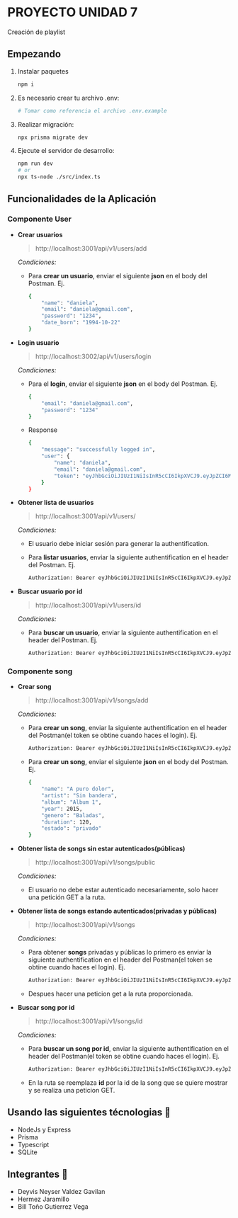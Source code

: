 # PROYECTO UNIDAD 7

Creación de playlist

## Empezando

1. Instalar paquetes

   ```bash
   npm i
   ```

2. Es necesario crear tu archivo .env:

   ```bash
   # Tomar como referencia el archivo .env.example
   ```

3. Realizar migración:

   ```bash
   npx prisma migrate dev
   ```

4. Ejecute el servidor de desarrollo:

   ```bash
   npm run dev
   # or
   npx ts-node ./src/index.ts
   ```

## Funcionalidades de la Aplicación

### Componente User

- **Crear usuarios**

  > http://localhost:3001/api/v1/users/add

  _Condiciones:_

  - Para **crear un usuario**, enviar el siguiente **json** en el body del Postman. Ej.

    ```bash
    {
        "name": "daniela",
        "email": "daniela@gmail.com",
        "password": "1234",
        "date_born": "1994-10-22"
    }
    ```

- **Login usuario**

  > http://localhost:3002/api/v1/users/login

  _Condiciones:_

  - Para el **login**, enviar el siguiente **json** en el body del Postman. Ej.

    ```bash
    {
        "email": "daniela@gmail.com",
        "password": "1234"
    }
    ```

  - Response

    ```bash
    {
        "message": "successfully logged in",
        "user": {
            "name": "daniela",
            "email": "daniela@gmail.com",
            "token": "eyJhbGciOiJIUzI1NiIsInR5cCI6IkpXVCJ9.eyJpZCI6MSwibmFtZSI6ImRhbmllbGEiLCJlbWFpbCI6ImRhbmllbGFAZ21haWwuY29tIiwiaWF0IjoxNjc0NTE5ODUyLCJleHAiOjE2NzQ1MTk5MzJ9.Hk50X3GCZ-hfk6CiNDgKJGSzRDXsxFSdXNIvTD8fODU"
        }
    }
    ```

- **Obtener lista de usuarios**

  > http://localhost:3001/api/v1/users/

  _Condiciones:_

  - El usuario debe iniciar sesión para generar la authentification.

  - Para **listar usuarios**, enviar la siguiente authentification en el header del Postman. Ej.

    ```bash
    Authorization: Bearer eyJhbGciOiJIUzI1NiIsInR5cCI6IkpXVCJ9.eyJpZCI6OSwibmFtZSI6ImdpbGxpYW4iLCJlbWFpbCI6ImdpbGxpYW5AZ21haWwuY29tIiwiaWF0IjoxNjc0MzY2ODM2LCJleHAiOjE2NzQzNjY4ODZ9.OUa1KqBxHi1v0_sILVbQCHLTAUj70XQCO9p8Q81cBbg
    ```

- **Buscar usuario por id**

  > http://localhost:3001/api/v1/users/id

  _Condiciones:_

  - Para **buscar un usuario**, enviar la siguiente authentification en el header del Postman. Ej.

    ```bash
    Authorization: Bearer eyJhbGciOiJIUzI1NiIsInR5cCI6IkpXVCJ9.eyJpZCI6OSwibmFtZSI6ImdpbGxpYW4iLCJlbWFpbCI6ImdpbGxpYW5AZ21haWwuY29tIiwiaWF0IjoxNjc0MzY2ODM2LCJleHAiOjE2NzQzNjY4ODZ9.OUa1KqBxHi1v0_sILVbQCHLTAUj70XQCO9p8Q81cBbg
    ```


### Componente song

- **Crear song**

  > http://localhost:3001/api/v1/songs/add

  _Condiciones:_

  - Para **crear un song**, enviar la siguiente authentification en el header del Postman(el token se obtine cuando haces el login). Ej.
  
    ```bash
    Authorization: Bearer eyJhbGciOiJIUzI1NiIsInR5cCI6IkpXVCJ9.eyJpZCI6OSwibmFtZSI6ImdpbGxpYW4iLCJlbWFpbCI6ImdpbGxpYW5AZ21haWwuY29tIiwiaWF0IjoxNjc0MzY2ODM2LCJleHAiOjE2NzQzNjY4ODZ9.OUa1KqBxHi1v0_sILVbQCHLTAUj70XQCO9p8Q81cBbg

  - Para **crear un song**, enviar el siguiente **json** en el body del Postman. Ej.

    ```bash
    {
        "name": "A puro dolor",
        "artist": "Sin bandera",
        "album": "Album 1",
        "year": 2015,
        "genero": "Baladas",
        "duration": 120,
        "estado": "privado"
    }
    ```

- **Obtener lista de songs sin estar autenticados(públicas)**

  > http://localhost:3001/api/v1/songs/public

  _Condiciones:_

  - El usuario no debe estar autenticado necesariamente, solo hacer una petición GET a la ruta.

- **Obtener lista de songs estando autenticados(privadas y públicas)**

  > http://localhost:3001/api/v1/songs

  _Condiciones:_

  - Para obtener **songs** privadas y públicas lo primero es enviar la siguiente authentification en el header del Postman(el token se obtine cuando haces el login). Ej.

    ```bash
    Authorization: Bearer eyJhbGciOiJIUzI1NiIsInR5cCI6IkpXVCJ9.eyJpZCI6OSwibmFtZSI6ImdpbGxpYW4iLCJlbWFpbCI6ImdpbGxpYW5AZ21haWwuY29tIiwiaWF0IjoxNjc0MzY2ODM2LCJleHAiOjE2NzQzNjY4ODZ9.OUa1KqBxHi1v0_sILVbQCHLTAUj70XQCO9p8Q81cBbg
    ```
  - Despues hacer una peticion get a la ruta proporcionada.

- **Buscar song por id**

  > http://localhost:3001/api/v1/songs/id

  _Condiciones:_

  - Para **buscar un song por id**, enviar la siguiente authentification en el header del Postman(el token se obtine cuando haces el login). Ej.

    ```bash
    Authorization: Bearer eyJhbGciOiJIUzI1NiIsInR5cCI6IkpXVCJ9.eyJpZCI6OSwibmFtZSI6ImdpbGxpYW4iLCJlbWFpbCI6ImdpbGxpYW5AZ21haWwuY29tIiwiaWF0IjoxNjc0MzY2ODM2LCJleHAiOjE2NzQzNjY4ODZ9.OUa1KqBxHi1v0_sILVbQCHLTAUj70XQCO9p8Q81cBbg
    ```
  - En la ruta se reemplaza **id** por la id de la song que se quiere mostrar y se realiza una peticion GET.

## Usando las siguientes técnologias 🚀

- NodeJs y Express
- Prisma
- Typescript
- SQLite

## Integrantes 🚀

- Deyvis Neyser Valdez Gavilan
- Hermez Jaramillo
- Bill Toño Gutierrez Vega
